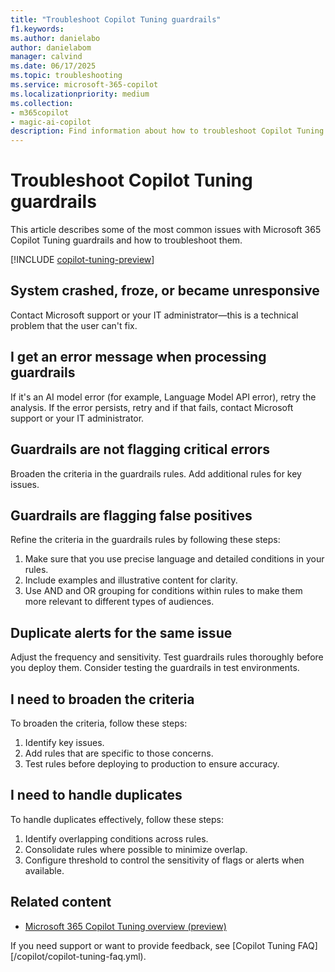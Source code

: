 ```yaml
---
title: "Troubleshoot Copilot Tuning guardrails"
f1.keywords:
ms.author: danielabo
author: danielabom
manager: calvind
ms.date: 06/17/2025
ms.topic: troubleshooting
ms.service: microsoft-365-copilot
ms.localizationpriority: medium
ms.collection:
- m365copilot
- magic-ai-copilot
description: Find information about how to troubleshoot Copilot Tuning guardrails.
---
```


# Troubleshoot Copilot Tuning guardrails

This article describes some of the most common issues with Microsoft 365 Copilot Tuning guardrails and how to troubleshoot them.

[!INCLUDE [copilot-tuning-preview](includes/copilot-tuning-preview.md)]

## System crashed, froze, or became unresponsive

Contact Microsoft support or your IT administrator—this is a technical problem that the user can't fix.

## I get an error message when processing guardrails 

If it's an AI model error (for example, Language Model API error), retry the analysis. If the error persists, retry and if that fails, contact Microsoft support or your IT administrator.

## Guardrails are not flagging critical errors

Broaden the criteria in the guardrails rules. Add additional rules for key issues.

## Guardrails are flagging false positives

Refine the criteria in the guardrails rules by following these steps:

1. Make sure that you use precise language and detailed conditions in your rules.
2. Include examples and illustrative content for clarity.
3. Use AND and OR grouping for conditions within rules to make them more relevant to different types of audiences.

## Duplicate alerts for the same issue

Adjust the frequency and sensitivity. Test guardrails rules thoroughly before you deploy them. Consider testing the guardrails in test environments.

## I need to broaden the criteria

To broaden the criteria, follow these steps:

   1. Identify key issues.
   2. Add rules that are specific to those concerns.
   3. Test rules before deploying to production to ensure accuracy.

## I need to handle duplicates

To handle duplicates effectively, follow these steps:

  1. Identify overlapping conditions across rules.
  2. Consolidate rules where possible to minimize overlap.
  3. Configure threshold to control the sensitivity of flags or alerts when available.

## Related content

- [Microsoft 365 Copilot Tuning overview (preview)](copilot-tuning-overview.md)

If you need support or want to provide feedback, see [Copilot Tuning FAQ][/copilot/copilot-tuning-faq.yml).
